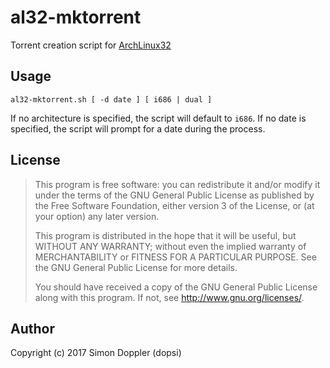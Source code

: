 # al32-mktorrent

Torrent creation script for [ArchLinux32](https://archlinux32.org)

## Usage

    al32-mktorrent.sh [ -d date ] [ i686 | dual ]

If no architecture is specified, the script will default to `i686`.
If no date is specified, the script will prompt for a date during the process.

## License

> This program is free software: you can redistribute it and/or modify
> it under the terms of the GNU General Public License as published by
> the Free Software Foundation, either version 3 of the License, or
> (at your option) any later version.
>
> This program is distributed in the hope that it will be useful,
> but WITHOUT ANY WARRANTY; without even the implied warranty of
> MERCHANTABILITY or FITNESS FOR A PARTICULAR PURPOSE.  See the
> GNU General Public License for more details.
>
> You should have received a copy of the GNU General Public License
> along with this program.  If not, see <http://www.gnu.org/licenses/>.

## Author

Copyright (c) 2017 Simon Doppler (dopsi)
